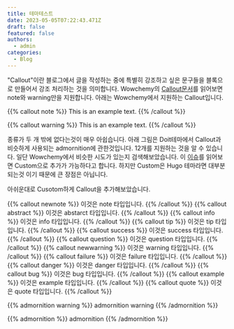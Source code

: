 ```yaml
---
title: 테마테스트
date: 2023-05-05T07:22:43.471Z
draft: false
featured: false
authors:
  - admin
categories:
  - Blog
---
```



"Callout"이란 블로그에서 글을 작성하는 중에 특별히 강조하고 싶은 문구들을 블록으로 만들어서 강조 처리하는 것을 의미합니다.
Wowchemy의 [Callout문서](https://wowchemy.com/docs/content/writing-markdown-latex/#callouts)를 읽어보면 note와 warning만을 지원합니다.
아래는 Wowchemy에서 지원하는 Callout입니다.

{{% callout note %}}
This is an example text.
{{% /callout %}}

{{% callout warning %}}
This is an example text.
{{% /callout %}}

종류가 두 개 밖에 없다는것이 매우 아쉽습니다. 아래 그림은 Doit테마에서 Callout과 비슷하게 사용되는 admornition에  관한것입니다. 12개를 지원하는 것을 알 수 있습니다.
일단 Wowchemy에서 비슷한 시도가 있는지 검색해보았습니다. 이 [이슈](https://github.com/wowchemy/wowchemy-hugo-themes/issues/1698#issuecomment-637773325)를 읽어보면 Custom으로 추가가 가능하다고 합니다.
하지만 Custom은 Hugo 테마라면 대부분 되는것 이기 때문에 큰 장점은 아닙니다.

아쉬운대로 Cusotom하게 Callout을 추가해보았습니다. 

{{% callout newnote %}}
이것은 note 타입입니다.
{{% /callout %}}
{{% callout abstract %}}
이것은 abstarct 타입입니다.
{{% /callout %}}
{{% callout info %}}
이것은 info 타입입니다.
{{% /callout %}}
{{% callout tip %}}
이것은 tip 타입입니다.
{{% /callout %}}
{{% callout success %}}
이것은 success 타입입니다.
{{% /callout %}}
{{% callout question %}}
이것은 question 타입입니다.
{{% /callout %}}
{{% callout newwarning %}}
이것은 warning 타입입니다.
{{% /callout %}}
{{% callout failure %}}
이것은 failure 타입입니다.
{{% /callout %}}
{{% callout danger %}}
이것은 danger 타입입니다.
{{% /callout %}}
{{% callout  bug %}}
이것은 bug 타입입니다.
{{% /callout %}}
{{% callout example %}}
이것은 example 타입입니다.
{{% /callout %}}
{{% callout quote %}}
이것은 quote 타입입니다.
{{% /callout %}}








{{% admornition warning %}}
admornition warning
{{% /admornition %}}

{{% admornition %}}
admornition 
{{% /admornition %}}




